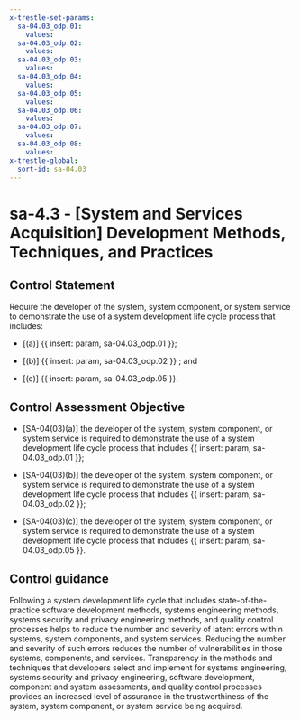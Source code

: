 ```yaml
---
x-trestle-set-params:
  sa-04.03_odp.01:
    values:
  sa-04.03_odp.02:
    values:
  sa-04.03_odp.03:
    values:
  sa-04.03_odp.04:
    values:
  sa-04.03_odp.05:
    values:
  sa-04.03_odp.06:
    values:
  sa-04.03_odp.07:
    values:
  sa-04.03_odp.08:
    values:
x-trestle-global:
  sort-id: sa-04.03
---
```


# sa-4.3 - \[System and Services Acquisition\] Development Methods, Techniques, and Practices

## Control Statement

Require the developer of the system, system component, or system service to demonstrate the use of a system development life cycle process that includes:

- \[(a)\]  {{ insert: param, sa-04.03_odp.01 }};

- \[(b)\]  {{ insert: param, sa-04.03_odp.02 }} ; and

- \[(c)\]  {{ insert: param, sa-04.03_odp.05 }}.

## Control Assessment Objective

- \[SA-04(03)(a)\] the developer of the system, system component, or system service is required to demonstrate the use of a system development life cycle process that includes {{ insert: param, sa-04.03_odp.01 }};

- \[SA-04(03)(b)\] the developer of the system, system component, or system service is required to demonstrate the use of a system development life cycle process that includes {{ insert: param, sa-04.03_odp.02 }};

- \[SA-04(03)(c)\] the developer of the system, system component, or system service is required to demonstrate the use of a system development life cycle process that includes {{ insert: param, sa-04.03_odp.05 }}.

## Control guidance

Following a system development life cycle that includes state-of-the-practice software development methods, systems engineering methods, systems security and privacy engineering methods, and quality control processes helps to reduce the number and severity of latent errors within systems, system components, and system services. Reducing the number and severity of such errors reduces the number of vulnerabilities in those systems, components, and services. Transparency in the methods and techniques that developers select and implement for systems engineering, systems security and privacy engineering, software development, component and system assessments, and quality control processes provides an increased level of assurance in the trustworthiness of the system, system component, or system service being acquired.
